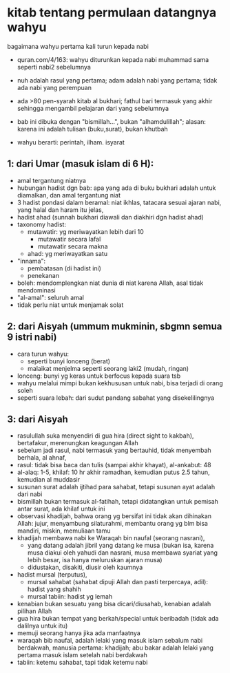 # kitab tentang permulaan datangnya wahyu
bagaimana wahyu pertama kali turun kepada nabi

* quran.com/4/163:
wahyu diturunkan kepada nabi muhammad sama seperti nabi2 sebelumnya

* nuh adalah rasul yang pertama;
adam adalah nabi yang pertama;
tidak ada nabi yang perempuan

* ada >80 pen-syarah kitab al bukhari;
fathul bari termasuk yang akhir sehingga mengambil pelajaran dari yang sebelumnya

* bab ini dibuka dengan "bismillah...", bukan "alhamdulillah";
alasan: karena ini adalah tulisan (buku,surat), bukan khutbah

* wahyu berarti:
perintah, ilham. isyarat

## 1: dari Umar (masuk islam di 6 H):
* amal tergantung niatnya
* hubungan hadist dgn bab:
apa yang ada di buku bukhari adalah untuk diamalkan,
dan amal tergantung niat
* 3 hadist pondasi dalam beramal:
niat ikhlas,
tatacara sesuai ajaran nabi,
yang halal dan haram itu jelas,
* hadist ahad (sunnah bukhari diawali dan diakhiri dgn hadist ahad)
* taxonomy hadist:
  * mutawatir: yg meriwayatkan lebih dari 10
    * mutawatir secara lafal
    * mutawatir secara makna
  * ahad: yg meriwayatkan satu
* "innama":
  * pembatasan (di hadist ini)
  * penekanan
* boleh: mendomplengkan niat dunia di niat karena Allah,
asal tidak mendominasi
* "al-amal": seluruh amal
* tidak perlu niat untuk menjamak solat

## 2: dari Aisyah (ummum mukminin, sbgmn semua 9 istri nabi)
* cara turun wahyu:
  * seperti bunyi lonceng (berat)
  * malaikat menjelma seperti seorang laki2 (mudah, ringan)
* lonceng: bunyi yg keras untuk berfocus kepada suara tsb
* wahyu melalui mimpi bukan kekhususan untuk nabi, bisa terjadi di orang soleh
* seperti suara lebah: dari sudut pandang sabahat yang disekelilingnya

## 3: dari Aisyah
* rasulullah suka menyendiri di gua hira (direct sight to kakbah),
bertafakur, merenungkan keagungan Allah
* sebelum jadi rasul, nabi termasuk yang bertauhid, tidak menyembah berhala, al ahnaf,
* rasul: tidak bisa baca dan tulis (sampai akhir khayat), al-ankabut: 48
* al-alaq: 1-5, khilaf: 10 hr akhir ramadhan,
kemudian putus 2.5 tahun, kemudian al muddasir
* susunan surat adalah ijtihad para sahabat, tetapi
susunan ayat adalah dari nabi
* bismillah bukan termasuk al-fatihah, tetapi didatangkan untuk pemisah antar surat,
ada khilaf untuk ini
* observasi khadijah, bahwa orang yg bersifat ini tidak akan dihinakan Allah:
jujur,
menyambung silaturahmi,
membantu orang yg blm bisa mandiri, miskin,
memuliaan tamu
* khadijah membawa nabi ke Waraqah bin naufal (seorang nasrani),
  * yang datang adalah jibril yang datang ke musa
  (bukan isa, karena musa diakui oleh yahudi dan nasrani, musa membawa syariat yang lebih besar, isa hanya meluruskan ajaran musa)
  * didustakan, disakiti, diusir oleh kaumnya
* hadist mursal (terputus),
  * mursal sahabat (sahabat dipuji Allah dan pasti terpercaya, adil): hadist yang shahih
  * mursal tabiin: hadist yg lemah
* kenabian bukan sesuatu yang bisa dicari/diusahab, kenabian adalah pilihan Allah
* gua hira bukan tempat yang berkah/special untuk beribadah (tidak ada dalilnya untuk itu)
* memuji seorang hanya jika ada manfaatnya
* waraqah bib naufal, adalah lelaki yang masuk islam sebalum nabi berdakwah, manusia pertama: khadijah;
abu bakar adalah lelaki yang pertama masuk islam setelah nabi berdakwah
* tabiin: ketemu sahabat, tapi tidak ketemu nabi
